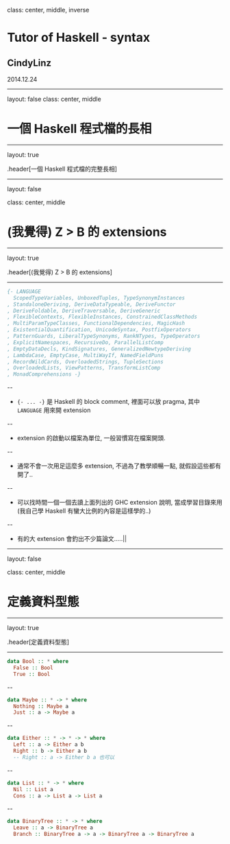 class: center, middle, inverse

# Tutor of Haskell - syntax
## CindyLinz

2014.12.24

---

layout: false
class: center, middle

# 一個 Haskell 程式檔的長相

---

layout: true

.header[一個 Haskell 程式檔的完整長相]

---

layout: false

class: center, middle

# (我覺得) Z > B 的 extensions

---

layout: true

.header[(我覺得) Z > B 的 extensions]

---

```haskell
{- LANGUAGE
  ScopedTypeVariables, UnboxedTuples, TypeSynonymInstances
, StandaloneDeriving, DeriveDataTypeable, DeriveFunctor
, DeriveFoldable, DeriveTraversable, DeriveGeneric
, FlexibleContexts, FlexibleInstances, ConstrainedClassMethods
, MultiParamTypeClasses, FunctionalDependencies, MagicHash
, ExistentialQuantification, UnicodeSyntax, PostfixOperators
, PatternGuards, LiberalTypeSynonyms, RankNTypes, TypeOperators
, ExplicitNamespaces, RecursiveDo, ParallelListComp
, EmptyDataDecls, KindSignatures, GeneralizedNewtypeDeriving
, LambdaCase, EmptyCase, MultiWayIf, NamedFieldPuns
, RecordWildCards, OverloadedStrings, TupleSections
, OverloadedLists, ViewPatterns, TransformListComp
, MonadComprehensions -}
```

--

+ `{- ... -}` 是 Haskell 的 block comment, 裡面可以放 pragma,
  其中 `LANGUAGE` 用來開 extension

--

+ extension 的啟動以檔案為單位, 一般習慣寫在檔案開頭.

--

+ 通常不會一次用足這麼多 extension,
  不過為了教學順暢一點, 就假設這些都有開了..

--

+ 可以找時間一個一個去讀上面列出的 GHC extension 說明, 當成學習目錄來用<br>
  (我自己學 Haskell 有蠻大比例的內容是這樣學的..)

--

+ 有的大 extension 會釣出不少篇論文.....||

---

layout: false

class: center, middle

# 定義資料型態

---

layout: true

.header[定義資料型態]

---

```haskell
data Bool :: * where
  False :: Bool
  True :: Bool
```

--

```haskell
data Maybe :: * -> * where
  Nothing :: Maybe a
  Just :: a -> Maybe a
```

--

```haskell
data Either :: * -> * -> * where
  Left :: a -> Either a b
  Right :: b -> Either a b
  -- Right :: a -> Either b a 也可以
```

--

```haskell
data List :: * -> * where
  Nil :: List a
  Cons :: a -> List a -> List a
```

--

```haskell
data BinaryTree :: * -> * where
  Leave :: a -> BinaryTree a
  Branch :: BinaryTree a -> a -> BinaryTree a -> BinaryTree a
```
